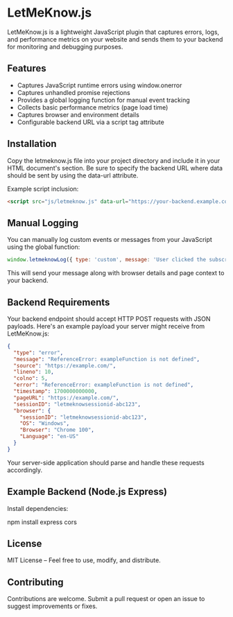 # LetMeKnow.js

LetMeKnow.js is a lightweight JavaScript plugin that captures errors, logs, and performance metrics on your website and sends them to your backend for monitoring and debugging purposes.

## Features

- Captures JavaScript runtime errors using window.onerror
- Captures unhandled promise rejections
- Provides a global logging function for manual event tracking
- Collects basic performance metrics (page load time)
- Captures browser and environment details
- Configurable backend URL via a script tag attribute

## Installation

Copy the letmeknow.js file into your project directory and include it in your HTML document's <head> section. Be sure to specify the backend URL where data should be sent by using the data-url attribute.

Example script inclusion:

```html
<script src="js/letmeknow.js" data-url="https://your-backend.example.com/api/letmeknow/"></script>
```

## Manual Logging

You can manually log custom events or messages from your JavaScript using the global function:

```js
window.letmeknowLog({ type: 'custom', message: 'User clicked the subscribe button.' });
```

This will send your message along with browser details and page context to your backend.

## Backend Requirements

Your backend endpoint should accept HTTP POST requests with JSON payloads. Here's an example payload your server might receive from LetMeKnow.js:

```json
{
  "type": "error",
  "message": "ReferenceError: exampleFunction is not defined",
  "source": "https://example.com/",
  "lineno": 10,
  "colno": 5,
  "error": "ReferenceError: exampleFunction is not defined",
  "timestamp": 1700000000000,
  "pageURL": "https://example.com/",
  "sessionID": "letmeknowsessionid-abc123",
  "browser": {
    "sessionID": "letmeknowsessionid-abc123",
    "OS": "Windows",
    "Browser": "Chrome 100",
    "Language": "en-US"
  }
}
```

Your server-side application should parse and handle these requests accordingly.

## Example Backend (Node.js Express)

Install dependencies:

npm install express cors

## License

MIT License – Feel free to use, modify, and distribute.

## Contributing

Contributions are welcome. Submit a pull request or open an issue to suggest improvements or fixes.

